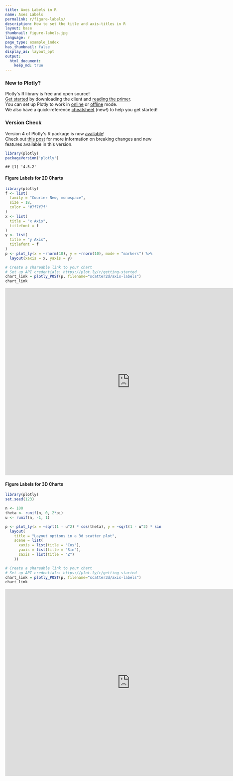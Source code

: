 ```yaml
---
title: Axes Labels in R
name: Axes Labels
permalink: r/figure-labels/
description: How to set the title and axis-titles in R
layout: base
thumbnail: figure-labels.jpg
language: r
page_type: example_index
has_thumbnail: false
display_as: layout_opt
output:
  html_document:
    keep_md: true
---
```



### New to Plotly?

Plotly's R library is free and open source!<br>
[Get started](https://plot.ly/r/getting-started/) by downloading the client and [reading the primer](https://plot.ly/r/getting-started/).<br>
You can set up Plotly to work in [online](https://plot.ly/r/getting-started/#hosting-graphs-in-your-online-plotly-account) or [offline](https://plot.ly/r/offline/) mode.<br>
We also have a quick-reference [cheatsheet](https://images.plot.ly/plotly-documentation/images/r_cheat_sheet.pdf) (new!) to help you get started!

### Version Check

Version 4 of Plotly's R package is now [available](https://plot.ly/r/getting-started/#installation)!<br>
Check out [this post](http://moderndata.plot.ly/upgrading-to-plotly-4-0-and-above/) for more information on breaking changes and new features available in this version.

```r
library(plotly)
packageVersion('plotly')
```

```
## [1] '4.5.2'
```

#### Figure Labels for 2D Charts

```r
library(plotly)
f <- list(
  family = "Courier New, monospace",
  size = 18,
  color = "#7f7f7f"
)
x <- list(
  title = "x Axis",
  titlefont = f
)
y <- list(
  title = "y Axis",
  titlefont = f
)
p <- plot_ly(x = ~rnorm(10), y = ~rnorm(10), mode = "markers") %>%
  layout(xaxis = x, yaxis = y)

# Create a shareable link to your chart
# Set up API credentials: https://plot.ly/r/getting-started
chart_link = plotly_POST(p, filename="scatter2d/axis-labels")
chart_link
```

<iframe src="https://plot.ly/~RPlotBot/2817.embed" width="800" height="600" id="igraph" scrolling="no" seamless="seamless" frameBorder="0"> </iframe>

#### Figure Labels for 3D Charts


```r
library(plotly)
set.seed(123)

n <- 100
theta <- runif(n, 0, 2*pi)
u <- runif(n, -1, 1)

p <- plot_ly(x = ~sqrt(1 - u^2) * cos(theta), y = ~sqrt(1 - u^2) * sin(theta), z = ~u) %>%
  layout(
    title = "Layout options in a 3d scatter plot",
    scene = list(
      xaxis = list(title = "Cos"),
      yaxis = list(title = "Sin"),
      zaxis = list(title = "Z")
    ))

# Create a shareable link to your chart
# Set up API credentials: https://plot.ly/r/getting-started
chart_link = plotly_POST(p, filename="scatter3d/axis-labels")
chart_link
```

<iframe src="https://plot.ly/~RPlotBot/2814.embed" width="800" height="600" id="igraph" scrolling="no" seamless="seamless" frameBorder="0"> </iframe>
